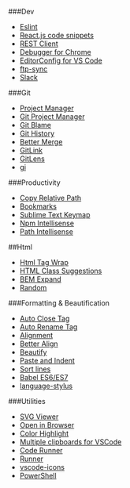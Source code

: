 ###Dev

- [Eslint](https://marketplace.visualstudio.com/items?itemName=dbaeumer.vscode-eslint)
- [React.js code snippets](https://marketplace.visualstudio.com/items?itemName=xabikos.ReactSnippets)
- [REST Client](https://marketplace.visualstudio.com/items?itemName=humao.rest-client)
- [Debugger for Chrome](https://marketplace.visualstudio.com/items?itemName=msjsdiag.debugger-for-chrome)
- [EditorConfig for VS Code](https://marketplace.visualstudio.com/items?itemName=EditorConfig.EditorConfig)
- [ftp-sync](https://marketplace.visualstudio.com/items?itemName=lukasz-wronski.ftp-sync)
- [Slack](https://marketplace.visualstudio.com/items?itemName=sozercan.slack)

###Git

- [Project Manager](https://marketplace.visualstudio.com/items?itemName=alefragnani.project-manager)
- [Git Project Manager](https://marketplace.visualstudio.com/items?itemName=felipecaputo.git-project-manager)
- [Git Blame](https://marketplace.visualstudio.com/items?itemName=waderyan.gitblame)
- [Git History](https://marketplace.visualstudio.com/items?itemName=donjayamanne.githistory)
- [Better Merge](https://marketplace.visualstudio.com/items?itemName=pprice.better-merge)
- [GitLink](https://marketplace.visualstudio.com/items?itemName=qezhu.gitlink)
- [GitLens](https://marketplace.visualstudio.com/items?itemName=eamodio.gitlens)
- [gi](https://marketplace.visualstudio.com/items?itemName=rubbersheep.gi)


###Productivity

- [Copy Relative Path](https://marketplace.visualstudio.com/items?itemName=alexdima.copy-relative-path)
- [Bookmarks](https://marketplace.visualstudio.com/items?itemName=alefragnani.Bookmarks)
- [Sublime Text Keymap](https://marketplace.visualstudio.com/items?itemName=ms-vscode.sublime-keybindings)
- [Npm Intellisense](https://marketplace.visualstudio.com/items?itemName=christian-kohler.npm-intellisense)
- [Path Intellisense](https://marketplace.visualstudio.com/items?itemName=christian-kohler.path-intellisense)


##Html
- [Html Tag Wrap](https://marketplace.visualstudio.com/items?itemName=bradgashler.htmltagwrap)
- [HTML Class Suggestions](https://marketplace.visualstudio.com/items?itemName=AndersEAndersen.html-class-suggestions)
- [BEM Expand](https://marketplace.visualstudio.com/items?itemName=lukazakrajsek.bem-expand)
- [Random](https://marketplace.visualstudio.com/items?itemName=jrebocho.vscode-random)


###Formatting & Beautification

- [Auto Close Tag](https://marketplace.visualstudio.com/items?itemName=formulahendry.auto-close-tag)
- [Auto Rename Tag](https://marketplace.visualstudio.com/items?itemName=formulahendry.auto-rename-tag)
- [Alignment](https://marketplace.visualstudio.com/items?itemName=annsk.alignment)
- [Better Align](https://marketplace.visualstudio.com/items?itemName=wwm.better-align)
- [Beautify](https://marketplace.visualstudio.com/items?itemName=HookyQR.beautify)
- [Paste and Indent](https://marketplace.visualstudio.com/items?itemName=Rubymaniac.vscode-paste-and-indent)
- [Sort lines](https://marketplace.visualstudio.com/items?itemName=Tyriar.sort-lines)
- [Babel ES6/ES7](https://marketplace.visualstudio.com/items?itemName=dzannotti.vscode-babel-coloring)
- [language-stylus](https://marketplace.visualstudio.com/items?itemName=sysoev.language-stylus)


###Utilities

- [SVG Viewer](https://marketplace.visualstudio.com/items?itemName=cssho.vscode-svgviewer)
- [Open in Browser](https://marketplace.visualstudio.com/items?itemName=techer.open-in-browser)
- [Color Highlight](https://marketplace.visualstudio.com/items?itemName=naumovs.color-highlight)
- [Multiple clipboards for VSCode](https://marketplace.visualstudio.com/items?itemName=slevesque.vscode-multiclip)
- [Code Runner](https://marketplace.visualstudio.com/items?itemName=formulahendry.code-runner)
- [Runner](https://marketplace.visualstudio.com/items?itemName=mattn.Runner)
- [vscode-icons](https://marketplace.visualstudio.com/items?itemName=robertohuertasm.vscode-icons)
- [PowerShell](https://marketplace.visualstudio.com/items?itemName=ms-vscode.PowerShell)

